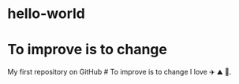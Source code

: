 # hello-world
# To improve is to change
My first repository on GitHub # To improve is to change
I love :airplane: :mountain: :dancer:.
